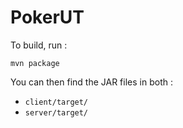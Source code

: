 # PokerUT

To build, run :
```
mvn package
```

You can then find the JAR files in both : 
- `client/target/`
- `server/target/`
